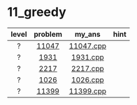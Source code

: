 # 11_greedy
| level | problem | my_ans | hint |
| :--: | :--: | :--: | :--: |
| ? | [11047](https://www.acmicpc.net/problem/11047) | [11047.cpp](./11047/11047.cpp) |  |
| ? | [1931](https://www.acmicpc.net/problem/1931) | [1931.cpp](./1931/1931.cpp) |  |
| ? | [2217](https://www.acmicpc.net/problem/2217) | [2217.cpp](./2217/2217.cpp) |  |
| ? | [1026](https://www.acmicpc.net/problem/1026) | [1026.cpp](./1026/1026.cpp) |  |
| ? | [11399](https://www.acmicpc.net/problem/11399) | [11399.cpp](./11399/11399.cpp) |  |
